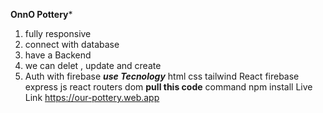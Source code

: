 ********OnnO Pottery*********
1. fully responsive
2. connect with database
3. have a Backend
3. we can delet , update and create 
5. Auth with firebase
*****use Tecnology***** 
html
css 
tailwind
React 
firebase 
express js 
react routers dom 
 ****pull this code**** 
 command npm install 
 Live Link https://our-pottery.web.app